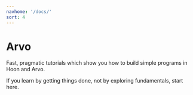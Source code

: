 ```yaml
---
navhome: '/docs/'
sort: 4
---
```


# Arvo

Fast, pragmatic tutorials which show you how to build simple programs in Hoon
and Arvo.

If you learn by getting things done, not by exploring fundamentals, start here.

<list/>
